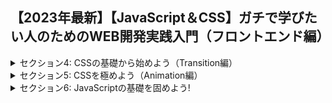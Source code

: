## 【2023年最新】【JavaScript＆CSS】ガチで学びたい人のためのWEB開発実践入門（フロントエンド編）

<details>
<summary>セクション4: CSSの基礎から始めよう（Transition編）</summary>

| NO | 内容 |
| ---- | ---- |
| 13. | 【導入】セクション紹介 |
| 14. | 【丁寧に解説】まずはボタンを作りながら、CSSプロパティーを設定してみよう！ |
| 15. | Transitionプロパティーの使い方を学ぼう（ボタンにホバーアクションを追加！！）|
| 16. | 【Sass】CSSをSassで記述してみよう！|
| 17. | 【Tips】Chromeの開発ツールの使い方について学ぼう |
| 18. | 【おさらい】CSSセレクターとSassネスティング |
<!-- | 19. | SassからCSSへの変換がうまくいかない時の対処法 |
| 20. | ★重要★Live Sass Compilerのトランスパイル対象フォルダ |
| 21. | ホバーで影ができるボタンを作ってみよう |
| 22. | 演習】色々なエフェクトのボタンを作ってみよう |
| 23. | 【解答】色々なエフェクトのボタンを作ってみよう |
| 24. | Transformプロパティーの使い方をマスターしよう |
| 25. | PositionとZ-indexをマスターして思い通りのレイアウトを組もう！！ |
| 26. | Transform, Position, Z-indexの復習！背景色がスライドするボタンを作ってみよう！ |
| 27. | ::before?::after?疑似要素を使って無駄な記述を減らそう！ |
| 28. | タイミングファンクション(a.k.a easing-function)でアニメーションをオサレにしよう！ |
| 29. | 【発展】3Dアニメーションでより豊かな表現方法を身に着けよう|
| 30. | 【発展】【演習】3Dアニメーション ~ キュービックのボタンを作成してみよう |
| 31. | HTML要素を思った通りに配置するレイアウト方法まとめ |
| 32. | セクション修了！お疲れ様です！ |
</details>

<details>
<summary>セクション5: CSSを極めよう（Animation編）</summary>

| NO | 内容 |
| ---- | ---- |
| 33. | 【導入】セクション紹介 |
| 34. | 【簡単！】アニメーションを使って簡単なローダーを作ってみましょう！ |
| 35. | 【文法】AnimationとKeyframesの文法を学ぼう！|
| 36. | 【Sass】@Mixinを使った一歩上のSassコーディング！！ |
| 37. |  Mixinのファイルを分割して管理してみよう |
| 38. | 【Part.1】Sassファイルの分割方法について学ぼう |
| 39. | 【Part.2】Sassファイルの分割方法について学ぼう |
| 40. | ★重要★DartSassへの移行対応（以降のレクチャー前に一度ご確認ください）|
| 41. | 【Tips】疑似セレクターを使ってみよう！nth-childのハマりやすい罠とは！？ |
| 42. | 【Sass】@for文で一歩上のSassコーディング！！ |
| 43. | 【演習】Animationで色んなローダーを作ってみよう |
| 44. | 【解答 Part. 1】Animationで色んなローダーを作ってみよう |
| 45. | 【解答 Part. 2】Animationで色んなローダーを作ってみよう |
| 46. | 【実践】よく巷で見かけるオサレなやつ！メニューアイコンを作ってみよう！！ |
| 47. | 【実践】オサレな文字列のアニメーションを作ってみよう！！ |
| 48. | 【Sass】@Each文で配列をループ！フェードインアニメーションをサクッと作ってみよう！ |
| 49. | 【Tips】今時の画像の表示方法まとめ ~ <img srcset>, <picture>, background-imageの使い分け |
| 50. | 【実践】画像にオサレなカバースライドアニメーションを適用してみよう！！ |
| 51. | 【実践】画像にオサレなホバーアニメーションを適用してみよう！！ |
| 52. | 【Tips】Background-imageを画像タグのようにアスペクト比を保ちながら表示する小技 |
| 53. | 【Tips】アニメーションに最適なプロパティー |
| 54. | セクション修了！お疲れ様です！ |
</details>

<details>
<summary>セクション6: JavaScriptの基礎を固めよう!</summary>

| NO | 内容 |
| ---- | ---- |
| 55. | 【導入】JavaScriptとは？ |
| 56. | 【文法編】変数の宣言方法とデータ型について学ぼう！ |
| 57. | 【文法編】関数の定義と使い方！ |
| 58. | 【文法編】メソッドとプロパティーについて学ぼう！ |
| 59. | 【文法編】配列の使い方をマスターしよう！|
| 60. | 【文法編】オブジェクトを使ってデータを管理しよう！ |
| 61. | 【文法編】ループの記述方法基礎|
| 62. | 【文法編】ループの記述方法（for inとfor of）|
| 63. | 【文法編】ループの記述方法（実践）|
| 64. | 【文法編】if文と判定処理の正しい記述方法について学ぼう！ |
| 65. | 【文法編】アロー関数を使って省略記法をマスターしよう！ |
| 66. | 【文法編】コールバック関数をマスターしよう！ |
| 67. | 【文法編】コールバック関数とループ処理 |
| 68. | 【文法編】配列とforEachメソッド |
| 69. | 【文法編】配列とreduceメソッド |
| 70. | 【文法編】reduce関数を作ってみよう|
| 71. | 【DOM編】JavaScriptでHTML参照・更新！セレクターAPIを学ぼう！ |
| 72. | 【DOM編】画面に機能を追加！イベントリスナーでイベントを登録！ |
| 73. | 【DOM編】超基礎！画面初期化時にコードを実行！DOMContentLoadedとLoadの違いについて学ぼう！ |
| 74. |  【DOM編】【演習】文字列をHTMLタグに分割してみよう！！ |
| 75. | 【レベルアップ】Classを使ったコードの整理方法！！クラスでコードの再利用性を高めよう！ |
| 76. | 【レベルアップ】thisを学んでクラスやオブジェクトを変幻自在に操ろう！！　|
| 77. | 【おさらい】Classとオブジェクト |
| 78. | 【おさらい】thisとオブジェクト　|
| 79. | 【おさらい】thisとbindの関係 |
| 80. | 【おさらい】TextAnimationクラスをもう一度見てみよう。| -->
</details>
